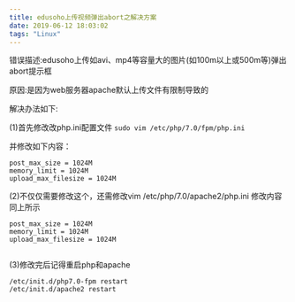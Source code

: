 ```yaml
---
title: edusoho上传视频弹出abort之解决方案
date: 2019-06-12 18:03:02
tags: "Linux"
---
```

错误描述:edusoho上传如avi、mp4等容量大的图片(如100m以上或500m等)弹出abort提示框

原因:是因为web服务器apache默认上传文件有限制导致的

解决办法如下:
<!--more-->
(1)首先修改改php.ini配置文件
`sudo vim /etc/php/7.0/fpm/php.ini`

并修改如下内容：
```
post_max_size = 1024M
memory_limit = 1024M
upload_max_filesize = 1024M

```

(2)不仅仅需要修改这个，还需修改vim /etc/php/7.0/apache2/php.ini
修改内容同上所示
```
post_max_size = 1024M
memory_limit = 1024M
upload_max_filesize = 1024M


```

(3)修改完后记得重启php和apache
```
/etc/init.d/php7.0-fpm restart
/etc/init.d/apache2 restart

```